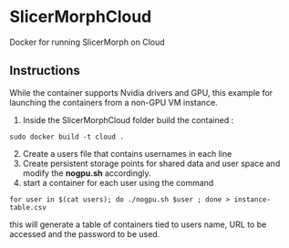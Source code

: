 # SlicerMorphCloud
Docker for running SlicerMorph on Cloud

## Instructions
While the container supports Nvidia drivers and GPU, this example for launching the containers from a non-GPU VM instance. 

1. Inside the SlicerMorphCloud folder build the contained :

```sudo docker build -t cloud .```

2. Create a users file that contains usernames in each line
3. Create persistent storage points for shared data and user space and modify the **nogpu.sh** accordingly. 
3. start a container for each user using the command

```for user in $(cat users); do ./nogpu.sh $user ; done > instance-table.csv```

this will generate a table of containers tied to users name, URL to be accessed and the password to be used. 


